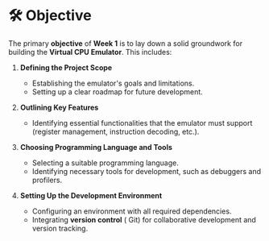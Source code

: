 # 🛠️ Objective

The primary **objective** of **Week 1** is to lay down a solid groundwork for building the **Virtual CPU Emulator**. This includes:

1. **Defining the Project Scope**  
   - Establishing the emulator's goals and limitations.
   - Setting up a clear roadmap for future development.

2. **Outlining Key Features**  
   - Identifying essential functionalities that the emulator must support (register management, instruction decoding, etc.).

3. **Choosing Programming Language and Tools**  
   - Selecting a suitable programming language.
   - Identifying necessary tools for development, such as debuggers and profilers.

4. **Setting Up the Development Environment**  
   - Configuring an environment with all required dependencies.
   - Integrating **version control** ( Git) for collaborative development and version tracking.
